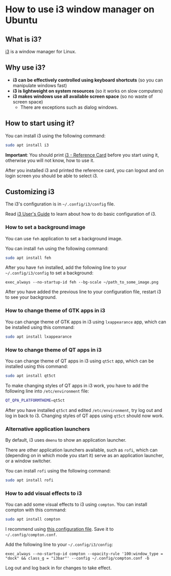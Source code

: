 
# How to use i3 window manager on Ubuntu

## What is i3?

[i3](https://i3wm.org/) is a window manager for Linux.

## Why use i3?

- **i3 can be effectively controlled using keyboard shortcuts** (so you can manipulate windows fast)
- **i3 is lightweight on system resources** (so it works on slow computers)
- **i3 makes windows use all available screen space** (so no waste of screen space)
    - There are exceptions such as dialog windows.

## How to start using it?

You can install i3 using the following command:

```bash
sudo apt install i3
```

**Important**: You should print [i3 - Reference Card](https://i3wm.org/docs/refcard.html)
before you start using it, otherwise you will not know, how to use it.

After you installed i3 and printed the reference card,
you can logout and on login screen you should be able to select i3.

## Customizing i3

The i3's configuration is in `~/.config/i3/config` file.

Read [i3 User's Guide](https://i3wm.org/docs/userguide.html) to learn about how to do basic configuration of i3.

### How to set a background image

You can use `feh` application to set a background image.

You can install `feh` using the following command:

```bash
sudo apt install feh
```

After you have `feh` installed,
add the following line to your `~/.config/i3/config`
to set a background:

```
exec_always --no-startup-id feh --bg-scale ~/path_to_some_image.png
```

After you have added the previous line to your configuration file,
restart i3 to see your background.

### How to change theme of GTK apps in i3

You can change theme of GTK apps in i3 using `lxappearance` app, which can be installed using this command:

```bash
sudo apt install lxappearance
```

### How to change theme of QT apps in i3

You can change theme of QT apps in i3 using `qt5ct` app, which can be installed using this command:

```bash
sudo apt install qt5ct
```

To make changing styles of QT apps in i3 work, you have to add the following line into `/etc/environment` file:

```bash
QT_QPA_PLATFORMTHEME=qt5ct
```

After you have installed `qt5ct` and edited `/etc/environment`, try log out and log in back to i3. Changing styles of QT apps using `qt5ct` should now work.

### Alternative application launchers

By default, i3 uses `dmenu` to show an application launcher.

There are other application launchers available, such as `rofi`,
which can (depending on in which mode you start it)
serve as an application launcher,
or a window switcher.

You can install `rofi` using the following command:

```bash
sudo apt install rofi
```

### How to add visual effects to i3

You can add some visual effects to i3 using `compton`. You can install compton with this command:

```bash
sudo apt install compton
```

I recommend using [this configuration file](https://pastebin.com/S8m1jnY3). Save it to `~/.config/compton.conf`.

Add the following line to your `~/.config/i3/config`:

```
exec_always --no-startup-id compton --opacity-rule '100:window_type = "dock" && class_g = "i3bar"' --config ~/.config/compton.conf -b
```

Log out and log back in for changes to take effect.
